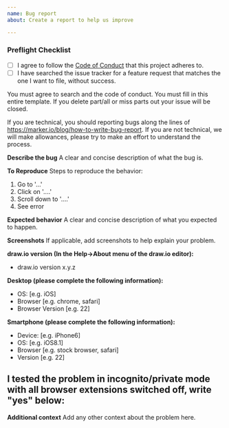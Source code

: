 ```yaml
---
name: Bug report
about: Create a report to help us improve

---
```


### Preflight Checklist
<!-- Please ensure you've completed the following steps by replacing [ ] with [x]-->

* [ ] I agree to follow the [Code of Conduct](https://github.com/jgraph/drawio/blob/master/CODE_OF_CONDUCT.md) that this project adheres to.
* [ ] I have searched the issue tracker for a feature request that matches the one I want to file, without success.

You must agree to search and the code of conduct. You must fill in this entire template. If you delete part/all or miss parts out your issue will be closed.

If you are technical, you should reporting bugs along the lines of https://marker.io/blog/how-to-write-bug-report. If you are not technical, we will make allowances, please try to make an effort to understand the process.

**Describe the bug**
A clear and concise description of what the bug is.

**To Reproduce**
Steps to reproduce the behavior:
1. Go to '...'
2. Click on '....'
3. Scroll down to '....'
4. See error

**Expected behavior**
A clear and concise description of what you expected to happen.

**Screenshots**
If applicable, add screenshots to help explain your problem.

**draw.io version (In the Help->About menu of the draw.io editor):**

- draw.io version x.y.z

**Desktop (please complete the following information):**
 - OS: [e.g. iOS]
 - Browser [e.g. chrome, safari]
 - Browser Version [e.g. 22]

**Smartphone (please complete the following information):**
 - Device: [e.g. iPhone6]
 - OS: [e.g. iOS8.1]
 - Browser [e.g. stock browser, safari]
 - Version [e.g. 22]

**I tested the problem in incognito/private mode with all browser extensions switched off, write "yes" below:**
-

**Additional context**
Add any other context about the problem here.
